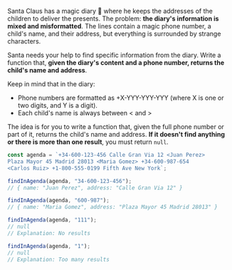 Santa Claus has a magic diary 📇 where he keeps the addresses of the children to deliver the presents. The problem: **the diary's information is mixed and misformatted**. The lines contain a magic phone number, a child's name, and their address, but everything is surrounded by strange characters.

Santa needs your help to find specific information from the diary. Write a function that, **given the diary's content and a phone number, returns the child's name and address**.

Keep in mind that in the diary:

- Phone numbers are formatted as +X-YYY-YYY-YYY (where X is one or two digits, and Y is a digit).
- Each child's name is always between < and >

The idea is for you to write a function that, given the full phone number or part of it, returns the child's name and address. **If it doesn't find anything or there is more than one result**, you must return `null`.

```js
const agenda = `+34-600-123-456 Calle Gran Via 12 <Juan Perez>
Plaza Mayor 45 Madrid 28013 <Maria Gomez> +34-600-987-654
<Carlos Ruiz> +1-800-555-0199 Fifth Ave New York`;

findInAgenda(agenda, "34-600-123-456");
// { name: "Juan Perez", address: "Calle Gran Via 12" }

findInAgenda(agenda, "600-987");
// { name: "Maria Gomez", address: "Plaza Mayor 45 Madrid 28013" }

findInAgenda(agenda, "111");
// null
// Explanation: No results

findInAgenda(agenda, "1");
// null
// Explanation: Too many results
```
